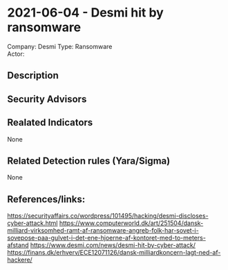 # 2021-06-04 - Desmi hit by ransomware
Company: Desmi 
Type: Ransomware  
Actor: 

## Description   

## Security Advisors


## Realated Indicators
None

## Related Detection rules (Yara/Sigma)
None

## References/links:  
https://securityaffairs.co/wordpress/101495/hacking/desmi-discloses-cyber-attack.html
https://www.computerworld.dk/art/251504/dansk-milliard-virksomhed-ramt-af-ransomware-angreb-folk-har-sovet-i-sovepose-paa-gulvet-i-det-ene-hjoerne-af-kontoret-med-to-meters-afstand
https://www.desmi.com/news/desmi-hit-by-cyber-attack/
https://finans.dk/erhverv/ECE12071126/dansk-milliardkoncern-lagt-ned-af-hackere/
